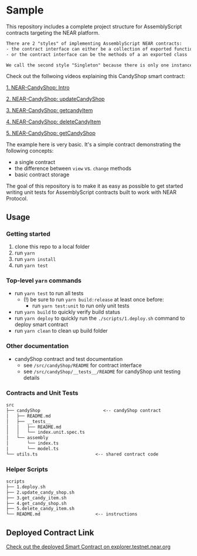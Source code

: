 # Sample

This repository includes a complete project structure for AssemblyScript contracts targeting the NEAR platform.

```txt
There are 2 "styles" of implementing AssemblyScript NEAR contracts: 
- the contract interface can either be a collection of exported functions 
- or the contract interface can be the methods of a an exported class

We call the second style "Singleton" because there is only one instance of the class which is serialized to the blockchain storage.  Rust contracts written for NEAR do this by default with the contract struct.
```

Check out the follwoing videos explaining this CandyShop smart contract:

[1. NEAR-CandyShop: Intro](https://www.loom.com/share/5c8b76ea22c04c2793cfa264f81b1393?sharedAppSource=personal_library)

[2. NEAR-CandyShop: updateCandyShop](https://www.loom.com/share/7afbefe10b0548159bf89333c553d65e?sharedAppSource=personal_library)

[3. NEAR-CandyShop: getcandyItem](https://www.loom.com/share/cff0a31b7b48449a8628fd3d1cda00cd?sharedAppSource=personal_library)

[4. NEAR-CandyShop: deleteCandyItem](https://www.loom.com/share/49a7a736bd6b42898294c71371c5a20a?sharedAppSource=personal_library)

[5. NEAR-CandyShop: getCandyShop](https://www.loom.com/share/978d8e321bfc42a9a571c3371f16a8a7?sharedAppSource=personal_library)

The example here is very basic.  It's a simple contract demonstrating the following concepts:
- a single contract
- the difference between `view` vs. `change` methods
- basic contract storage

The goal of this repository is to make it as easy as possible to get started writing unit tests for AssemblyScript contracts built to work with NEAR Protocol.

## Usage

### Getting started

1. clone this repo to a local folder
2. run `yarn`
3. run `yarn install`
4. run `yarn test`

### Top-level `yarn` commands

- run `yarn test` to run all tests
  - (!) be sure to run `yarn build:release` at least once before:
    - run `yarn test:unit` to run only unit tests
- run `yarn build` to quickly verify build status
- run `yarn deploy` to quickly run the `./scripts/1.deploy.sh` command to deploy smart contract
- run `yarn clean` to clean up build folder

### Other documentation

- candyShop contract and test documentation
  - see `/src/candyShop/README` for contract interface
  - see `/src/candyShop/__tests__/README` for candyShop unit testing details


### Contracts and Unit Tests

```txt
src
├── candyShop                        <-- candyShop contract
│   ├── README.md
│   ├── __tests__
│   │   ├── README.md
│   │   └── index.unit.spec.ts
│   └── assembly
│       └── index.ts
|       └── model.ts
└── utils.ts                      <-- shared contract code
```

### Helper Scripts

```txt
scripts
├── 1.deploy.sh
├── 2.update_candy_shop.sh
├── 3.get_candy_item.sh
├── 4.get_candy_shop.sh
├── 5.delete_candy_item.sh
└── README.md                     <-- instructions
```
## Deployed Contract Link
[Check out the deployed Smart Contract on explorer.testnet.near.org](https://explorer.testnet.near.org/transactions/GUP4qaUYk555nJqkUsvqudMz4FLTqMArwCu59d2tMbYY)